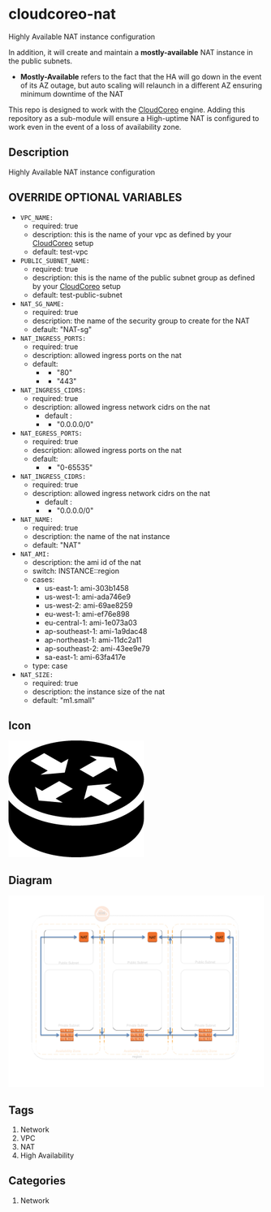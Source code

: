 cloudcoreo-nat
==============

Highly Available NAT instance configuration

In addition, it will create and maintain a <b>mostly-available</b> NAT instance in the public subnets.

* <b>Mostly-Available</b> refers to the fact that the HA will go down in the event of its AZ outage, but auto scaling will relaunch in a different AZ ensuring minimum downtime of the NAT

This repo is designed to work with the [CloudCoreo](http://www.cloudcoreo.com) engine. Adding this repository as a sub-module will ensure a High-uptime NAT is configured to work even in the event of a loss of availability zone.

## Description
Highly Available NAT instance configuration

## OVERRIDE OPTIONAL VARIABLES
* `VPC_NAME:`
  * required: true
  * description: this is the name of your vpc as defined by your [CloudCoreo](http://www.cloudcoreo.com) setup
  * default: test-vpc
* `PUBLIC_SUBNET_NAME:`
  * required: true
  * description: this is the name of the public subnet group as defined by your [CloudCoreo](http://www.cloudcoreo.com) setup
  * default: test-public-subnet
* `NAT_SG_NAME:`
  * required: true
  * description: the name of the security group to create for the NAT
  * default: "NAT-sg"
* `NAT_INGRESS_PORTS:`
  * required: true
  * description: allowed ingress ports on the nat
  * default:
    * - "80"
    * - "443"
* `NAT_INGRESS_CIDRS:`
  * required: true
  * description: allowed ingress network cidrs on the nat
    * default :
    * - "0.0.0.0/0"
* `NAT_EGRESS_PORTS:`
  * required: true
  * description: allowed ingress ports on the nat
  * default:
    * - "0-65535"
* `NAT_INGRESS_CIDRS:`
  * required: true
  * description: allowed ingress network cidrs on the nat
    * default :
    * - "0.0.0.0/0"
* `NAT_NAME:`
  * required: true
  * description: the name of the nat instance
  * default: "NAT"
* `NAT_AMI:`
  * description: the ami id of the nat
  * switch: INSTANCE::region
  * cases:
    * us-east-1: ami-303b1458
    * us-west-1: ami-ada746e9
    * us-west-2: ami-69ae8259
    * eu-west-1: ami-ef76e898
    * eu-central-1: ami-1e073a03
    * ap-southeast-1: ami-1a9dac48
    * ap-northeast-1: ami-11dc2a11
    * ap-southeast-2: ami-43ee9e79
    * sa-east-1: ami-63fa417e
  * type: case
* `NAT_SIZE:`
  * required: true
  * description: the instance size of the nat
  * default: "m1.small"

## Icon
![alt text](https://raw.githubusercontent.com/CloudCoreo/servers-nat/master/images/naticon.png "HA-NAT icon")

## Diagram
![alt text](https://raw.githubusercontent.com/CloudCoreo/servers-nat/master/images/hanat.png "HA-NAT")

## Tags
1. Network
1. VPC
1. NAT
1. High Availability

## Categories
1. Network
